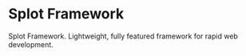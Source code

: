 Splot Framework
=====

Splot Framework. Lightweight, fully featured framework for rapid web development.